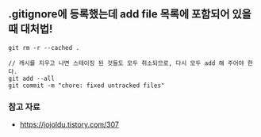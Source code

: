 ## .gitignore에 등록했는데 add file 목록에 포함되어 있을 때 대처법!

```text
git rm -r --cached .

// 캐시를 지우고 나면 스테이징 된 것들도 모두 취소되므로, 다시 모두 add 해 주어야 한다.
git add --all
git commit -m "chore: fixed untracked files"
```

### 참고 자료
- https://jojoldu.tistory.com/307